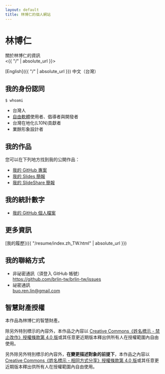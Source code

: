 ```yaml
---
layout: default
title: 林博仁的個人網站
---
```

# 林博仁

關於林博仁的資訊  
<{{ "/" | absolute_url }}>

[English]({{ "/" | absolute_url }}) 中文（台灣）

## 我的身份認同

`$ whoami`

* 台灣人
* [自由軟體](https://zh.wikipedia.org/wiki/自由軟體)使用者、倡導者與開發者
* 台灣在地化(L10N)貢獻者
* 業餘形象設計者

## 我的作品

您可以在下列地方找到我的公開作品：

* [我的 GitHub 專案](https://github.com/brlin-tw?tab=repositories&type=source)
* [我的 Slides 簡報](https://slides.com/lin-buo-ren)
* [我的 SlideShare 簡報](https://www.slideshare.net/BuoRenLin)

## 我的統計數字

* [我的 GitHub 個人檔案](https://github.com/brlin-tw)

## 更多資訊

[我的履歷]({{ "/resume/index.zh_TW.html" | absolute_url }})

## 我的聯絡方式

* 非祕密通訊（須登入 GitHub 帳號）  
  <https://github.com/brlin-tw/brlin-tw/issues>
* 祕密通訊  
  <buo.ren.lin@gmail.com>

## 智慧財產授權

本作品為林博仁的智慧財產。

除另外特別標示的內容外，本作品之內容以 [Creative Commons《姓名標示 - 禁止改作》授權條款第 4.0 版](http://creativecommons.org/licenses/by-nd/4.0/)或其任意更近期版本釋出供所有人在授權範圍內自由使用。

另外除另外特別標示的內容外，**在變更描述對象的前提下**，本作品之內容以 [Creative Commons《姓名標示 - 相同方式分享》授權條款第 4.0 版](http://creativecommons.org/licenses/by-sa/4.0/)或其任意更近期版本釋出供所有人在授權範圍內自由使用。
